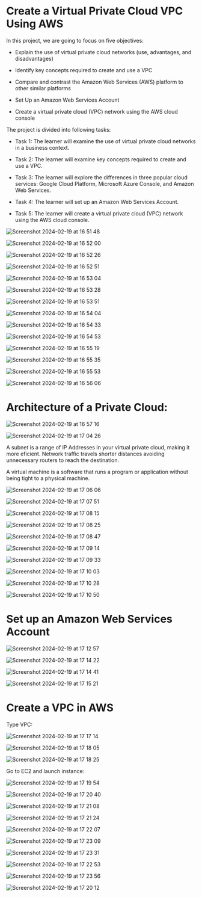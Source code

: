 # Create a Virtual Private Cloud VPC Using AWS

In this project, we are going to focus on five objectives:

- Explain the use of virtual private cloud networks (use, advantages, and disadvantages) 

- Identify key concepts required to create and use a VPC 

- Compare and contrast the Amazon Web Services (AWS) platform to other similar platforms 

- Set Up an Amazon Web Services Account 

- Create a virtual private cloud (VPC) network using the AWS cloud console

The project is divided into following tasks:

- Task 1: The learner will examine the use of virtual private cloud networks in a business context.
  
- Task 2: The learner will examine key concepts required to create and use a VPC.
  
- Task 3:  The learner will explore the differences in three popular cloud services: Google Cloud Platform, Microsoft Azure Console, and Amazon Web Services.
  
- Task 4: The learner will set up an Amazon Web Services Account.
  
- Task 5: The learner will create a virtual private cloud (VPC) network using the AWS cloud console.

![Screenshot 2024-02-19 at 16 51 48](https://github.com/redjules/Create-a-Virtual-Private-Cloud-VPC-Using-AWS/assets/106017493/b5254563-2ba3-45d2-9baa-111a60994a1f)


![Screenshot 2024-02-19 at 16 52 00](https://github.com/redjules/Create-a-Virtual-Private-Cloud-VPC-Using-AWS/assets/106017493/84d813a9-6239-44b3-b1b4-78c1f00041bf)

![Screenshot 2024-02-19 at 16 52 26](https://github.com/redjules/Create-a-Virtual-Private-Cloud-VPC-Using-AWS/assets/106017493/04e67025-fca3-4e5d-bedf-be2eedc30a10)


![Screenshot 2024-02-19 at 16 52 51](https://github.com/redjules/Create-a-Virtual-Private-Cloud-VPC-Using-AWS/assets/106017493/964761dd-31d2-49ea-b042-edec58e675ed)

![Screenshot 2024-02-19 at 16 53 04](https://github.com/redjules/Create-a-Virtual-Private-Cloud-VPC-Using-AWS/assets/106017493/2a200654-cd8c-4272-b76b-197510d94e98)

![Screenshot 2024-02-19 at 16 53 28](https://github.com/redjules/Create-a-Virtual-Private-Cloud-VPC-Using-AWS/assets/106017493/d2af91e6-cff2-4aba-9283-93c3a0995dc7)

![Screenshot 2024-02-19 at 16 53 51](https://github.com/redjules/Create-a-Virtual-Private-Cloud-VPC-Using-AWS/assets/106017493/a6d346c5-52a9-4f15-8466-63342d338612)

![Screenshot 2024-02-19 at 16 54 04](https://github.com/redjules/Create-a-Virtual-Private-Cloud-VPC-Using-AWS/assets/106017493/d93cb223-dc00-4659-8fb5-3f966ef1fb56)

![Screenshot 2024-02-19 at 16 54 33](https://github.com/redjules/Create-a-Virtual-Private-Cloud-VPC-Using-AWS/assets/106017493/5f61cdf1-9d2e-469e-98c2-f908fe20047e)

![Screenshot 2024-02-19 at 16 54 53](https://github.com/redjules/Create-a-Virtual-Private-Cloud-VPC-Using-AWS/assets/106017493/31693743-e2e9-463c-b819-f5437d9f7a4e)

![Screenshot 2024-02-19 at 16 55 19](https://github.com/redjules/Create-a-Virtual-Private-Cloud-VPC-Using-AWS/assets/106017493/766648a1-3054-413f-801d-dcb83aab846b)

![Screenshot 2024-02-19 at 16 55 35](https://github.com/redjules/Create-a-Virtual-Private-Cloud-VPC-Using-AWS/assets/106017493/4d28b78e-ae64-4dc3-ab47-68acd1e0f5b2)

![Screenshot 2024-02-19 at 16 55 53](https://github.com/redjules/Create-a-Virtual-Private-Cloud-VPC-Using-AWS/assets/106017493/002b9971-2526-42be-8e3e-08f8d28ba140)

![Screenshot 2024-02-19 at 16 56 06](https://github.com/redjules/Create-a-Virtual-Private-Cloud-VPC-Using-AWS/assets/106017493/6606e884-6998-4003-9b83-c6d0782f7587)

# Architecture of a Private Cloud:

![Screenshot 2024-02-19 at 16 57 16](https://github.com/redjules/Create-a-Virtual-Private-Cloud-VPC-Using-AWS/assets/106017493/3ef93688-c08e-49ce-9f46-b204c75279b9)

![Screenshot 2024-02-19 at 17 04 26](https://github.com/redjules/Create-a-Virtual-Private-Cloud-VPC-Using-AWS/assets/106017493/accea748-a35b-4249-9d0c-663e95d164b0)

A subnet is a range of IP Addresses in your virtual private cloud, making it more eficient. Network traffic travels shorter distances avoiding unnecessary routers to reach the destination.

A virtual machine is a software that runs a program or application without being tight to a physical machine.


![Screenshot 2024-02-19 at 17 06 06](https://github.com/redjules/Create-a-Virtual-Private-Cloud-VPC-Using-AWS/assets/106017493/17d9e913-6e7e-47ea-9e1f-9a396a874d52)


![Screenshot 2024-02-19 at 17 07 51](https://github.com/redjules/Create-a-Virtual-Private-Cloud-VPC-Using-AWS/assets/106017493/aac72c25-682c-4c96-b9a8-69fb5161376c)

![Screenshot 2024-02-19 at 17 08 15](https://github.com/redjules/Create-a-Virtual-Private-Cloud-VPC-Using-AWS/assets/106017493/7a7e9b5c-c6cc-4ad8-b997-1b9cdbc0de47)

![Screenshot 2024-02-19 at 17 08 25](https://github.com/redjules/Create-a-Virtual-Private-Cloud-VPC-Using-AWS/assets/106017493/88d063c3-bdd9-4270-b129-44b4c5ab064f)

![Screenshot 2024-02-19 at 17 08 47](https://github.com/redjules/Create-a-Virtual-Private-Cloud-VPC-Using-AWS/assets/106017493/002487c5-faa7-42bb-9b5e-ec1ede756279)

![Screenshot 2024-02-19 at 17 09 14](https://github.com/redjules/Create-a-Virtual-Private-Cloud-VPC-Using-AWS/assets/106017493/17522772-eadd-4166-957f-8458ca4f4621)

![Screenshot 2024-02-19 at 17 09 33](https://github.com/redjules/Create-a-Virtual-Private-Cloud-VPC-Using-AWS/assets/106017493/8f009a22-8ab0-4439-b0df-24bb0adb0b07)

![Screenshot 2024-02-19 at 17 10 03](https://github.com/redjules/Create-a-Virtual-Private-Cloud-VPC-Using-AWS/assets/106017493/47e2d9c6-a2ed-4437-93f6-bda75711cd8c)

![Screenshot 2024-02-19 at 17 10 28](https://github.com/redjules/Create-a-Virtual-Private-Cloud-VPC-Using-AWS/assets/106017493/26129ecb-f901-4700-a469-26f30b1b307d)

![Screenshot 2024-02-19 at 17 10 50](https://github.com/redjules/Create-a-Virtual-Private-Cloud-VPC-Using-AWS/assets/106017493/db2f766c-95f7-4a9f-b202-b7c285441551)


# Set up an Amazon Web Services Account

![Screenshot 2024-02-19 at 17 12 57](https://github.com/redjules/Create-a-Virtual-Private-Cloud-VPC-Using-AWS/assets/106017493/3ec4da63-45d6-4a63-b007-0f0e29b03196)

![Screenshot 2024-02-19 at 17 14 22](https://github.com/redjules/Create-a-Virtual-Private-Cloud-VPC-Using-AWS/assets/106017493/f6f50ec7-06f7-4aa5-a971-8ffe66db65b8)

![Screenshot 2024-02-19 at 17 14 41](https://github.com/redjules/Create-a-Virtual-Private-Cloud-VPC-Using-AWS/assets/106017493/63cb2ac7-7025-4d42-b7e1-8fbfc9264b45)

![Screenshot 2024-02-19 at 17 15 21](https://github.com/redjules/Create-a-Virtual-Private-Cloud-VPC-Using-AWS/assets/106017493/36d3b0ad-345e-4078-b743-98b8f7a7c67d)

# Create a VPC in AWS

Type VPC:

![Screenshot 2024-02-19 at 17 17 14](https://github.com/redjules/Create-a-Virtual-Private-Cloud-VPC-Using-AWS/assets/106017493/9517dffd-e60c-467b-9537-ead7a2f68870)

![Screenshot 2024-02-19 at 17 18 05](https://github.com/redjules/Create-a-Virtual-Private-Cloud-VPC-Using-AWS/assets/106017493/fa0061d7-8fae-4bfe-af71-e6cdd7dc518d)

![Screenshot 2024-02-19 at 17 18 25](https://github.com/redjules/Create-a-Virtual-Private-Cloud-VPC-Using-AWS/assets/106017493/d3df1c03-63c1-4978-9b9d-9ba83b2dc464)


Go to EC2 and launch instance:

![Screenshot 2024-02-19 at 17 19 54](https://github.com/redjules/Create-a-Virtual-Private-Cloud-VPC-Using-AWS/assets/106017493/cab06491-8928-41f3-8d49-dadc7219bef6)

![Screenshot 2024-02-19 at 17 20 40](https://github.com/redjules/Create-a-Virtual-Private-Cloud-VPC-Using-AWS/assets/106017493/bf4fe274-d6be-4419-b01c-aa0eca1966b6)

![Screenshot 2024-02-19 at 17 21 08](https://github.com/redjules/Create-a-Virtual-Private-Cloud-VPC-Using-AWS/assets/106017493/39018043-f05a-4d26-9425-80392a2d1a91)

![Screenshot 2024-02-19 at 17 21 24](https://github.com/redjules/Create-a-Virtual-Private-Cloud-VPC-Using-AWS/assets/106017493/a4900bbf-4b97-47a5-93fc-c00671089b34)

![Screenshot 2024-02-19 at 17 22 07](https://github.com/redjules/Create-a-Virtual-Private-Cloud-VPC-Using-AWS/assets/106017493/735c6f53-9b78-4f9c-99ed-02962b7b8166)

![Screenshot 2024-02-19 at 17 23 09](https://github.com/redjules/Create-a-Virtual-Private-Cloud-VPC-Using-AWS/assets/106017493/2a9a7d0b-995b-4d9a-a864-27a3303de98c)

![Screenshot 2024-02-19 at 17 23 31](https://github.com/redjules/Create-a-Virtual-Private-Cloud-VPC-Using-AWS/assets/106017493/f0192131-8895-431a-b6c8-4fad017ac6a1)

![Screenshot 2024-02-19 at 17 22 53](https://github.com/redjules/Create-a-Virtual-Private-Cloud-VPC-Using-AWS/assets/106017493/8f509e14-5c59-4043-9357-191e35914584)

![Screenshot 2024-02-19 at 17 23 56](https://github.com/redjules/Create-a-Virtual-Private-Cloud-VPC-Using-AWS/assets/106017493/1c6ac96b-9855-4a1e-9392-f10579f3bad2)

![Screenshot 2024-02-19 at 17 20 12](https://github.com/redjules/Create-a-Virtual-Private-Cloud-VPC-Using-AWS/assets/106017493/77dce48a-12a7-4a8f-9368-32420d3a2fbd)
